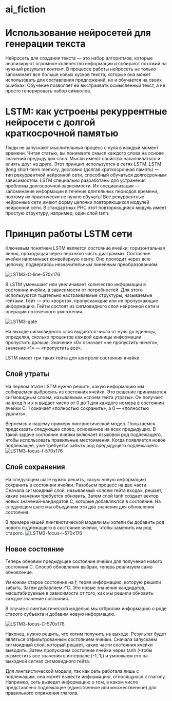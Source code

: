 # ai_fiction
# Использование нейросетей для генерации текста
Нейросеть для создания текста — это набор алгоритмов, которые анализируют огромное количество информации и собирают похожий на нужный результат контент.
В процессе работы нейросеть не только запоминает все больше новых кусков текста, которые она может использовать для составления предложений, но и обучается на своих ошибках. 
Обучение позволяет ей выстраивать осмысленный текст, а не просто генерировать набор символов.

# LSTM: как устроены рекуррентные нейросети с долгой краткосрочной памятью
Люди не запускают мыслительный процесс с нуля в каждый момент времени. Читая статью, вы понимаете смысл каждого слова на основе значений предыдущих слов. Мысли имеют свойство накапливаться и влиять друг на друга. Этот принцип используется в сетях LSTM.
LSTM (long short-term memory, дословно (долгая краткосрочная память) — тип рекуррентной нейронной сети, способный обучаться долгосрочным зависимостям.
LSTM специально разработаны для устранения проблемы долгосрочной зависимости. Их специализация — запоминание информации в течение длительных периодов времени, поэтому их практически не нужно обучать!
Все рекуррентные нейронные сети имеют форму цепочки повторяющихся модулей нейронной сети. В стандартных РНС этот повторяющийся модуль имеет простую структуру, например, один слой tanh.

# Принцип работы LSTM сети
Ключевым понятием LSTM является состояние ячейки: горизонтальная линия, проходящая через верхнюю часть диаграммы.
Состояние ячейки напоминает конвейерную ленту. Оно проходит через всю цепочку, подвергаясь незначительным линейным преобразованиям.

![LSTM3-C-line-570x176](https://github.com/hchgssarwyh/ai_fiction/assets/63221096/32037062-4349-4ed9-850a-dfb83251895d)


В LSTM уменьшает или увеличивает количество информации в состоянии ячейки, в зависимости от потребностей. Для этого используются тщательно настраиваемые структуры, называемые гейтами.
Гейт — это «ворота», пропускающие или не пропускающие информацию. Гейты состоят из сигмовидного слоя нейронной сети и операции поточечного умножения.

![LSTM3-gate](https://github.com/hchgssarwyh/ai_fiction/assets/63221096/21b9c78b-c638-4ddb-b75a-f6b145bd51db)


На выходе сигмовидного слоя выдаются числа от нуля до единицы, определяя, сколько процентов каждой единицы информации пропустить дальше. Значение «0» означает «не пропустить ничего», значение «1» — «пропустить все».

LSTM имеет три таких гейта для контроля состояния ячейки.

## Слой утраты
На первом этапе LSTM нужно решить, какую информацию мы собираемся выбросить из состояния ячейки. Это решение принимается сигмовидным слоем, называемым «слоем гейта утраты». Он получает на вход h и x и выдает число от 0 до 1 для каждого номера в состоянии ячейки C. 1 означает «полностью сохранить», а 0 — «полностью удалить».

Вернемся к нашему примеру лингвистической модел. Попытаемся предсказать следующее слово, основанное на всех предыдущих. В такой задаче состояние ячейки включает языковой род подлежащего, чтобы использовать правильные местоимения. Когда появляется новое подлежащее, уже требуется забыть род предыдущего подлежащего.
![LSTM3-focus-f-570x176](https://github.com/hchgssarwyh/ai_fiction/assets/63221096/0a34d3c6-a384-4879-8cee-16e5a3073437)


## Слой сохранения
На следующем шаге нужно решить, какую новую информацию сохранить в состоянии ячейки. Разобьем процесс на две части. Сначала сигмоидный слой, называемый «слоем гейта входа», решает, какие значения требуется обновить. Затем слой tanh создает вектор новых значений-кандидатов C, которые добавляются в состояние. На следующем шаге мы объединим эти два значения для обновления состояния.

В примере нашей лингвистической модели мы хотели бы добавить род нового подлежащего в состояние ячейки, чтобы заменить им род старого.
![LSTM3-focus-i-570x176](https://github.com/hchgssarwyh/ai_fiction/assets/63221096/00b864d7-2f8a-4d3e-92c9-0edbfaf56cc9)


## Новое состояние
Теперь обновим предыдущее состояние ячейки для получения нового состояния C. Способ обновления выбран, теперь реализуем само обновление.

Умножим старое состояние на f, теряя информацию, которую решили забыть. Затем добавляем i*C. Это новые значения кандидатов, масштабируемые в зависимости от того, как мы решили обновить каждое значение состояния.

В случае с лингвистической моделью мы отбросим информацию о роде старого субъекта и добавим новую информацию.

![LSTM3-focus-C-570x176](https://github.com/hchgssarwyh/ai_fiction/assets/63221096/c7885bcc-bdf4-441f-ab7f-89d2e01b2711)


Наконец, нужно решить, что хотим получить на выходе. Результат будет являться отфильтрованным состоянием ячейки. Сначала запускаем сигмоидный слой, который решает, какие части состояния ячейки выводить. Затем пропускаем состояние ячейки через tanh (чтобы разместить все значения в интервале [-1, 1]) и умножаем его на выходной сигнал сигмовидного гейта.

Для лингвистической модели, так как сеть работала лишь с подлежащим, она может вывести информацию, относящуюся к глаголу. Например, сеть выведет информацию о том, в каком числе представлено подлежащее (единственное или множественное) для правильного спряжения глагола.
